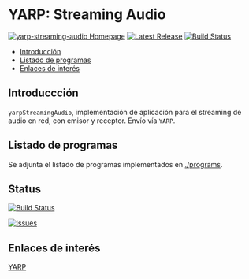 # YARP: Streaming Audio
[![yarp-streaming-audio Homepage](https://img.shields.io/badge/yarp_streaming_audio-master-orange.svg)](https://github.com/davidvelascogarcia/yarp-streaming-audio/tree/master/docs) [![Latest Release](https://img.shields.io/github/tag/davidvelascogarcia/yarp-streaming-audio.svg?label=Latest%20Release)](https://github.com/davidvelascogarcia/yarp-streaming-audio/tags)
[![Build Status](https://travis-ci.org/davidvelascogarcia/yarp-streaming-audio.svg?branch=master)](https://travis-ci.org/davidvelascogarcia/yarp-streaming-audio)

- [Introducción](#introducción)
- [Listado de programas](#listado-de-programas)
- [Enlaces de interés](#enlaces-de-interés)

## Introduccción

`yarpStreamingAudio`, implementación de aplicación para el streaming de audio en red, con emisor y receptor. Envío vía `YARP`.

## Listado de programas

Se adjunta el listado de programas implementados en [./programs](./programs).


## Status

[![Build Status](https://travis-ci.org/davidvelascogarcia/yarp-streaming-audio.svg?branch=master)](https://travis-ci.org/davidvelascogarcia/yarp-streaming-audio)

[![Issues](https://img.shields.io/github/issues/davidvelascogarcia/yarp-streaming-audio.svg?label=Issues)](https://github.com/davidvelascogarcia/yarp-streaming-audio/issues)

## Enlaces de interés

[YARP](http://www.yarp.it/)
